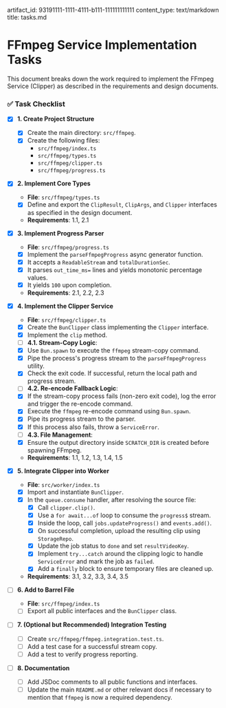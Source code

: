 artifact_id: 93191111-1111-4111-b111-111111111111
content_type: text/markdown
title: tasks.md

# FFmpeg Service Implementation Tasks

This document breaks down the work required to implement the FFmpeg Service (Clipper) as described in the requirements and design documents.

### ✅ Task Checklist

-   [x] **1. Create Project Structure**

    -   [x] Create the main directory: `src/ffmpeg`.
    -   [x] Create the following files:
        -   `src/ffmpeg/index.ts`
        -   `src/ffmpeg/types.ts`
        -   `src/ffmpeg/clipper.ts`
        -   `src/ffmpeg/progress.ts`

-   [x] **2. Implement Core Types**

    -   **File**: `src/ffmpeg/types.ts`
    -   [x] Define and export the `ClipResult`, `ClipArgs`, and `Clipper` interfaces as specified in the design document.
    -   **Requirements**: 1.1, 2.1

-   [x] **3. Implement Progress Parser**

    -   **File**: `src/ffmpeg/progress.ts`
    -   [x] Implement the `parseFfmpegProgress` async generator function.
    -   [x] It accepts a `ReadableStream` and `totalDurationSec`.
    -   [x] It parses `out_time_ms=` lines and yields monotonic percentage values.
    -   [x] It yields `100` upon completion.
    -   **Requirements**: 2.1, 2.2, 2.3

-   [x] **4. Implement the Clipper Service**

    -   **File**: `src/ffmpeg/clipper.ts`
    -   [x] Create the `BunClipper` class implementing the `Clipper` interface.
    -   [x] Implement the `clip` method.
    -   [ ] **4.1. Stream-Copy Logic**:
    -   [x] Use `Bun.spawn` to execute the `ffmpeg` stream-copy command.
    -   [x] Pipe the process's progress stream to the `parseFfmpegProgress` utility.
    -   [x] Check the exit code. If successful, return the local path and progress stream.
    -   [ ] **4.2. Re-encode Fallback Logic**:
    -   [x] If the stream-copy process fails (non-zero exit code), log the error and trigger the re-encode command.
    -   [x] Execute the `ffmpeg` re-encode command using `Bun.spawn`.
    -   [x] Pipe its progress stream to the parser.
    -   [x] If this process also fails, throw a `ServiceError`.
    -   [ ] **4.3. File Management**:
    -   [x] Ensure the output directory inside `SCRATCH_DIR` is created before spawning FFmpeg.
    -   **Requirements**: 1.1, 1.2, 1.3, 1.4, 1.5

-   [x] **5. Integrate Clipper into Worker**

    -   **File**: `src/worker/index.ts`
    -   [x] Import and instantiate `BunClipper`.
    -   [x] In the `queue.consume` handler, after resolving the source file:
        -   [x] Call `clipper.clip()`.
        -   [x] Use a `for await...of` loop to consume the `progress$` stream.
        -   [x] Inside the loop, call `jobs.updateProgress()` and `events.add()`.
        -   [x] On successful completion, upload the resulting clip using `StorageRepo`.
        -   [x] Update the job status to `done` and set `resultVideoKey`.
        -   [x] Implement `try...catch` around the clipping logic to handle `ServiceError` and mark the job as `failed`.
        -   [x] Add a `finally` block to ensure temporary files are cleaned up.
    -   **Requirements**: 3.1, 3.2, 3.3, 3.4, 3.5

-   [ ] **6. Add to Barrel File**

    -   **File**: `src/ffmpeg/index.ts`
    -   [ ] Export all public interfaces and the `BunClipper` class.

-   [ ] **7. (Optional but Recommended) Integration Testing**

    -   [ ] Create `src/ffmpeg/ffmpeg.integration.test.ts`.
    -   [ ] Add a test case for a successful stream copy.
    -   [ ] Add a test to verify progress reporting.

-   [ ] **8. Documentation**
    -   [ ] Add JSDoc comments to all public functions and interfaces.
    -   [ ] Update the main `README.md` or other relevant docs if necessary to mention that `ffmpeg` is now a required dependency.
